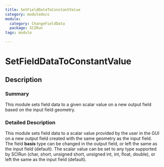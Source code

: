 ```yaml
---
title: SetFieldDataToConstantValue
category: moduledocs
module:
  category: ChangeFieldData
  package: SCIRun
tags: module

---
```


# SetFieldDataToConstantValue

## Description

### Summary

This module sets field data to a given scalar value on a new output field based on the input field geometry.

### Detailed Description

This module sets field data to a scalar value provided by the user in the GUI on a new output field created with the same geometry as the input field. The field **basis** type can be changed in the output field, or left the same as the input field (default). The scalar value can be set to any type supported by SCIRun (char, short, unsigned short, unsigned int, int, float, double), or left the same as the input field (default).
